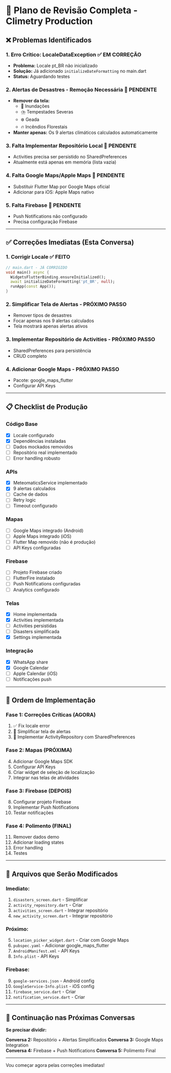 # 🔧 Plano de Revisão Completa - Climetry Production

## ❌ Problemas Identificados

### 1. **Erro Crítico: LocaleDataException** ✅ EM CORREÇÃO
- **Problema:** Locale pt_BR não inicializado
- **Solução:** Já adicionado `initializeDateFormatting` no main.dart
- **Status:** Aguardando testes

### 2. **Alertas de Desastres - Remoção Necessária** 🔄 PENDENTE
- **Remover da tela:**
  - 🌊 Inundações
  - ⛈️ Tempestades Severas  
  - ❄️ Geada
  - 🔥 Incêndios Florestais
- **Manter apenas:** Os 9 alertas climáticos calculados automaticamente

### 3. **Falta Implementar Repositório Local** 🔄 PENDENTE
- Activities precisa ser persistido no SharedPreferences
- Atualmente está apenas em memória (lista vazia)

### 4. **Falta Google Maps/Apple Maps** 🔄 PENDENTE
- Substituir Flutter Map por Google Maps oficial
- Adicionar para iOS: Apple Maps nativo

### 5. **Falta Firebase** 🔄 PENDENTE
- Push Notifications não configurado
- Precisa configuração Firebase

---

## ✅ Correções Imediatas (Esta Conversa)

### 1. Corrigir Locale ✅ FEITO
```dart
// main.dart - JÁ CORRIGIDO
void main() async {
  WidgetsFlutterBinding.ensureInitialized();
  await initializeDateFormatting('pt_BR', null);
  runApp(const App());
}
```

### 2. Simplificar Tela de Alertas - PRÓXIMO PASSO
- Remover tipos de desastres
- Focar apenas nos 9 alertas calculados
- Tela mostrará apenas alertas ativos

### 3. Implementar Repositório de Activities - PRÓXIMO PASSO
- SharedPreferences para persistência
- CRUD completo

### 4. Adicionar Google Maps - PRÓXIMO PASSO
- Pacote: google_maps_flutter
- Configurar API Keys

---

## 📋 Checklist de Produção

### Código Base
- [x] Locale configurado
- [x] Dependências instaladas
- [ ] Dados mockados removidos
- [ ] Repositório real implementado
- [ ] Error handling robusto

### APIs
- [x] MeteomaticsService implementado
- [x] 9 alertas calculados
- [ ] Cache de dados
- [ ] Retry logic
- [ ] Timeout configurado

### Mapas
- [ ] Google Maps integrado (Android)
- [ ] Apple Maps integrado (iOS)
- [ ] Flutter Map removido (não é produção)
- [ ] API Keys configuradas

### Firebase
- [ ] Projeto Firebase criado
- [ ] FlutterFire instalado
- [ ] Push Notifications configuradas
- [ ] Analytics configurado

### Telas
- [x] Home implementada
- [x] Activities implementada  
- [ ] Activities persistidas
- [ ] Disasters simplificada
- [x] Settings implementada

### Integração
- [x] WhatsApp share
- [x] Google Calendar
- [ ] Apple Calendar (iOS)
- [ ] Notificações push

---

## 🎯 Ordem de Implementação

### Fase 1: Correções Críticas (AGORA)
1. ✅ Fix locale error
2. 🔄 Simplificar tela de alertas
3. 🔄 Implementar ActivityRepository com SharedPreferences

### Fase 2: Mapas (PRÓXIMA)
4. Adicionar Google Maps SDK
5. Configurar API Keys
6. Criar widget de seleção de localização
7. Integrar nas telas de atividades

### Fase 3: Firebase (DEPOIS)
8. Configurar projeto Firebase
9. Implementar Push Notifications
10. Testar notificações

### Fase 4: Polimento (FINAL)
11. Remover dados demo
12. Adicionar loading states
13. Error handling
14. Testes

---

## 📝 Arquivos que Serão Modificados

### Imediato:
1. `disasters_screen.dart` - Simplificar
2. `activity_repository.dart` - Criar
3. `activities_screen.dart` - Integrar repositório
4. `new_activity_screen.dart` - Integrar repositório

### Próximo:
5. `location_picker_widget.dart` - Criar com Google Maps
6. `pubspec.yaml` - Adicionar google_maps_flutter
7. `AndroidManifest.xml` - API Keys
8. `Info.plist` - API Keys

### Firebase:
9. `google-services.json` - Android config
10. `GoogleService-Info.plist` - iOS config
11. `firebase_service.dart` - Criar
12. `notification_service.dart` - Criar

---

## 🚀 Continuação nas Próximas Conversas

**Se precisar dividir:**

**Conversa 2:** Repositório + Alertas Simplificados
**Conversa 3:** Google Maps Integration  
**Conversa 4:** Firebase + Push Notifications
**Conversa 5:** Polimento Final

---

Vou começar agora pelas correções imediatas!
